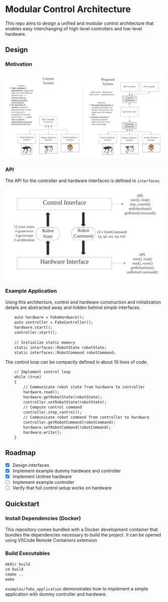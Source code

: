 # Modular Control Architecture

This repo aims to design a unified and modular control architecture that enables easy interchanging of high-level controllers and low-level hardware. 


## Design

### Motivation
![control_architecture](docs/modular_control_arch.png)

### API

The API for the controller and hardware interfaces is defined in `interfaces` 

![api_diagram](docs/api_diagram.png)

### Example Application

Using this architecture, control and hardware construction and initialization details are abstracted away and hidden behind simple interfaces. 

```
    auto hardware = FakeHardware();
    auto controller = FakeController();
    hardware.start();
    controller.start();

    // Initialize static memory
    static interfaces::RobotState robotState; 
    static interfaces::RobotCommand robotCommand;
```

The control loop can be compactly defined in about 10 lines of code. 

```
    // Implement control loop
    while (true)
    {
        // Communicate robot state from hardware to controller
        hardware.read();
        hardware.getRobotState(robotState);
        controller.setRobotState(robotState);
        // Compute control command
        controller.step_control();
        // Communicate robot command from controller to hardware
        controller.getRobotCommand(robotCommand);
        hardware.setRobotCommand(robotCommand);
        hardware.write();
    }
```

## Roadmap

- [x] Design interfaces
- [x] Implement example dummy hardware and controller
- [x] Implement Unitree hardware 
- [ ] Implement example controller
- [ ] Verify that full control setup works on hardware

## Quickstart

### Install Dependencies (Docker)
This repository comes bundled with a Docker development container that bundles the dependencies necessary to build the project. It can be opened using VSCode Remote Containers extension

### Build Executables

```
mkdir build
cd build
cmake ..
make 
```

`examples/fake_application` demonstrates how to implement a simple application with dummy controller and hardware. 
